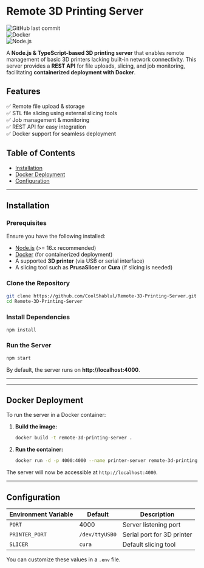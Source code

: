 # Remote 3D Printing Server

![GitHub last commit](https://img.shields.io/github/last-commit/CoolShablul/Remote-3D-Printing-Server)  
![Docker](https://img.shields.io/badge/Docker-Supported-blue)  
![Node.js](https://img.shields.io/badge/Node.js-TypeScript-green)  

A **Node.js & TypeScript-based 3D printing server** that enables remote management of basic 3D printers lacking built-in network connectivity. This server provides a **REST API** for file uploads, slicing, and job monitoring, facilitating **containerized deployment with Docker**.

## Features

✅ Remote file upload & storage  
✅ STL file slicing using external slicing tools  
✅ Job management & monitoring  
✅ REST API for easy integration  
✅ Docker support for seamless deployment  

## Table of Contents

- [Installation](#installation)
- [Docker Deployment](#docker-deployment)
- [Configuration](#configuration)

---

## Installation

### Prerequisites

Ensure you have the following installed:

- [Node.js](https://nodejs.org/) (>= 16.x recommended)  
- [Docker](https://www.docker.com/) (for containerized deployment)  
- A supported **3D printer** (via USB or serial interface)  
- A slicing tool such as **PrusaSlicer** or **Cura** (if slicing is needed)

### Clone the Repository

```sh
git clone https://github.com/CoolShablul/Remote-3D-Printing-Server.git
cd Remote-3D-Printing-Server
```

### Install Dependencies

```sh
npm install
```

### Run the Server

```sh
npm start
```

By default, the server runs on **http://localhost:4000**.

---


---

## Docker Deployment

To run the server in a Docker container:

1. **Build the image:**
   ```sh
   docker build -t remote-3d-printing-server .
   ```

2. **Run the container:**
   ```sh
   docker run -d -p 4000:4000 --name printer-server remote-3d-printing-server
   ```

The server will now be accessible at `http://localhost:4000`.

---

## Configuration

| Environment Variable | Default | Description                        |
| -------------------- | ------- | ---------------------------------- |
| `PORT`              |  4000    | Server listening port             |
| `PRINTER_PORT`      | `/dev/ttyUSB0` | Serial port for 3D printer |
| `SLICER`            | `cura`  | Default slicing tool              |

You can customize these values in a `.env` file.


